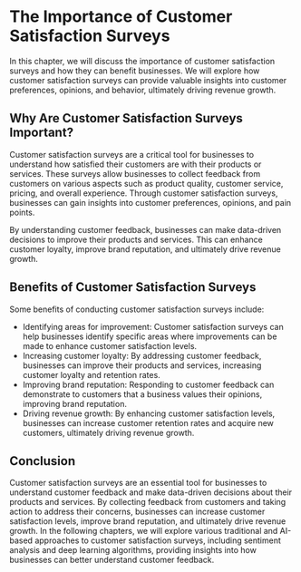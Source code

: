 The Importance of Customer Satisfaction Surveys
======================================================================

In this chapter, we will discuss the importance of customer satisfaction surveys and how they can benefit businesses. We will explore how customer satisfaction surveys can provide valuable insights into customer preferences, opinions, and behavior, ultimately driving revenue growth.

Why Are Customer Satisfaction Surveys Important?
------------------------------------------------

Customer satisfaction surveys are a critical tool for businesses to understand how satisfied their customers are with their products or services. These surveys allow businesses to collect feedback from customers on various aspects such as product quality, customer service, pricing, and overall experience. Through customer satisfaction surveys, businesses can gain insights into customer preferences, opinions, and pain points.

By understanding customer feedback, businesses can make data-driven decisions to improve their products and services. This can enhance customer loyalty, improve brand reputation, and ultimately drive revenue growth.

Benefits of Customer Satisfaction Surveys
-----------------------------------------

Some benefits of conducting customer satisfaction surveys include:

* Identifying areas for improvement: Customer satisfaction surveys can help businesses identify specific areas where improvements can be made to enhance customer satisfaction levels.
* Increasing customer loyalty: By addressing customer feedback, businesses can improve their products and services, increasing customer loyalty and retention rates.
* Improving brand reputation: Responding to customer feedback can demonstrate to customers that a business values their opinions, improving brand reputation.
* Driving revenue growth: By enhancing customer satisfaction levels, businesses can increase customer retention rates and acquire new customers, ultimately driving revenue growth.

Conclusion
----------

Customer satisfaction surveys are an essential tool for businesses to understand customer feedback and make data-driven decisions about their products and services. By collecting feedback from customers and taking action to address their concerns, businesses can increase customer satisfaction levels, improve brand reputation, and ultimately drive revenue growth. In the following chapters, we will explore various traditional and AI-based approaches to customer satisfaction surveys, including sentiment analysis and deep learning algorithms, providing insights into how businesses can better understand customer feedback.
